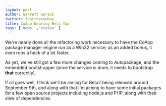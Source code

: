 ```yaml
---
layout: post
author: Garrett Serack 
twitter: fearthecowboy
title: CoApp Nearing Beta Two
tags: ['news' ,'status' ]
---
```

We're nearly done all the refactoring work necessary to have the CoApp package manager engine run as a Win32 service; as an added bonus, it even runs a heck of a lot faster.

As yet, we've still got a few more changes coming to Autopackage, and the embedded bootstrapper (once the service is done, it needs to bootstrap **that** correctly).

If all goes well, I think we'll be aiming for Beta2 being released around September 9th, and along with that I'm aiming to have some initial packages for a few open source projects including node.js and PHP, along with their slew of dependencies.

